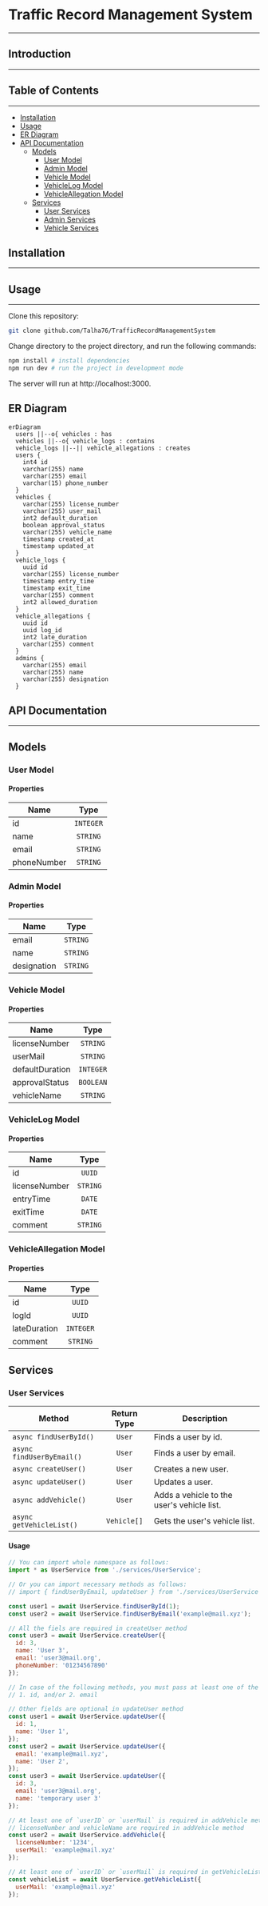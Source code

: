 # Traffic Record Management System <!-- omit in toc -->

***

## Introduction <!-- omit in toc -->

***

[//]: # (TODO: Write introduction)

## Table of Contents <!-- omit in toc -->

***

- [Installation](#installation)
- [Usage](#usage)
- [ER Diagram](#er-diagram)
- [API Documentation](#api-documentation)
  - [Models](#models)
    - [User Model](#user-model)
    - [Admin Model](#admin-model)
    - [Vehicle Model](#vehicle-model)
    - [VehicleLog Model](#vehiclelog-model)
    - [VehicleAllegation Model](#vehicleallegation-model)
  - [Services](#services)
    - [User Services](#user-services)
    - [Admin Services](#admin-services)
    - [Vehicle Services](#vehicle-services)

## Installation

***

[//]: # (TODO: Write installation procedure)

## Usage

***

Clone this repository:

```bash
git clone github.com/Talha76/TrafficRecordManagementSystem
```

Change directory to the project directory, and run the following commands:

```bash
npm install # install dependencies
npm run dev # run the project in development mode
```

The server will run at http://localhost:3000.

[//]: # (TODO: Write remaining usage procedure)

## ER Diagram

```mermaid
erDiagram
  users ||--o{ vehicles : has
  vehicles ||--o{ vehicle_logs : contains
  vehicle_logs ||--|| vehicle_allegations : creates
  users {
    int4 id
    varchar(255) name
    varchar(255) email
    varchar(15) phone_number
  }
  vehicles {
    varchar(255) license_number
    varchar(255) user_mail
    int2 default_duration
    boolean approval_status
    varchar(255) vehicle_name
    timestamp created_at
    timestamp updated_at
  }
  vehicle_logs {
    uuid id
    varchar(255) license_number
    timestamp entry_time
    timestamp exit_time
    varchar(255) comment
    int2 allowed_duration
  }
  vehicle_allegations {
    uuid id
    uuid log_id
    int2 late_duration
    varchar(255) comment
  }
  admins {
    varchar(255) email
    varchar(255) name
    varchar(255) designation
  }
```

## API Documentation

***

## Models

### User Model

#### Properties

| Name        |   Type    |
|-------------|:---------:|
| id          | `INTEGER` |
| name        | `STRING`  |
| email       | `STRING`  |
| phoneNumber | `STRING`  |

### Admin Model

#### Properties

| Name        |   Type    |
|-------------|:---------:|
| email       | `STRING`  |
| name        | `STRING`  |
| designation | `STRING`  |

### Vehicle Model

#### Properties

| Name            |   Type    |
|-----------------|:---------:|
| licenseNumber   | `STRING`  |
| userMail        | `STRING`  |
| defaultDuration | `INTEGER` |
| approvalStatus  | `BOOLEAN` |
| vehicleName     | `STRING`  |

### VehicleLog Model

#### Properties

| Name          |   Type   |
|---------------|:--------:|
| id            |  `UUID`  |
| licenseNumber | `STRING` |
| entryTime     |  `DATE`  |
| exitTime      |  `DATE`  |
| comment       | `STRING` |

### VehicleAllegation Model

#### Properties

| Name          |   Type    |
|---------------|:---------:|
| id            |  `UUID`   |
| logId         |  `UUID`   |
| lateDuration  | `INTEGER` |
| comment       | `STRING`  |

## Services

### User Services

| Method                    | Return Type | Description                                |
|---------------------------|:-----------:|--------------------------------------------|
| `async findUserById()`    |   `User`    | Finds a user by id.                        |
| `async findUserByEmail()` |   `User`    | Finds a user by email.                     |
| `async createUser()`      |   `User`    | Creates a new user.                        |
| `async updateUser()`      |   `User`    | Updates a user.                            |
| `async addVehicle()`      |   `User`    | Adds a vehicle to the user's vehicle list. |
| `async getVehicleList()`  | `Vehicle[]` | Gets the user's vehicle list.              |

#### Usage

```javascript
// You can import whole namespace as follows:
import * as UserService from './services/UserService';

// Or you can import necessary methods as follows:
// import { findUserByEmail, updateUser } from './services/UserService';

const user1 = await UserService.findUserById(1);
const user2 = await UserService.findUserByEmail('example@mail.xyz');

// All the fiels are required in createUser method
const user3 = await UserService.createUser({
  id: 3,
  name: 'User 3',
  email: 'user3@mail.org',
  phoneNumber: '01234567890'
});

// In case of the following methods, you must pass at least one of the following parameters:
// 1. id, and/or 2. email

// Other fields are optional in updateUser method
const user1 = await UserService.updateUser({
  id: 1,
  name: 'User 1',
});
const user2 = await UserService.updateUser({
  email: 'example@mail.xyz',
  name: 'User 2',
});
const user3 = await UserService.updateUser({
  id: 3,
  email: 'user3@mail.org',
  name: 'temporary user 3'
});

// At least one of `userID` or `userMail` is required in addVehicle method
// licenseNumber and vehicleName are required in addVehicle method
const user2 = await UserService.addVehicle({
  licenseNumber: '1234',
  userMail: 'example@mail.xyz'
});

// At least one of `userID` or `userMail` is required in getVehicleList method
const vehicleList = await UserService.getVehicleList({
  userMail: 'example@mail.xyz'
});
```
